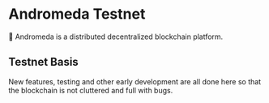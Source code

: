 # Andromeda Testnet
🌌 Andromeda is a distributed decentralized blockchain platform.

## Testnet Basis
New features, testing and other early development are all done here so that the blockchain is not cluttered and full with bugs.
